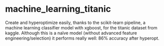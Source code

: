 # machine_learning_titanic
Create and hyperoptimize easily, thanks to the scikit-learn pipeline,
a machine learning classifier model with xgboost,
for the titanic dataset from kaggle. Although this is a naïve model (without advanced feature engineering/selection) it performs really well: 86% accuracy after hyperopt.
